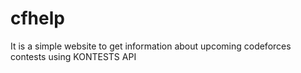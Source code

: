 # cfhelp
It is a simple website to get information about upcoming codeforces contests using KONTESTS API
